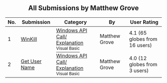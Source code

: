 ﻿<div align="center">

## All Submissions by Matthew Grove

</div>

No.  | Submission | Category | By   | User Rating
---- | ---------- | -------- | ---- | -----------
1 | [WinKill<br />](https://github.com/Planet-Source-Code/matthew-grove-winkill__1-886) | [Windows API Call/ Explanation<br /><sup>Visual Basic</sup>](../ByCategory/windows-api-call-explanation__1-39.md) | Matthew Grove | 4.1 (65 globes from 16 users)
2 | [Get User Name<br />](https://github.com/Planet-Source-Code/matthew-grove-get-user-name__1-891) | [Windows API Call/ Explanation<br /><sup>Visual Basic</sup>](../ByCategory/windows-api-call-explanation__1-39.md) | Matthew Grove | 4.0 (12 globes from 3 users)
